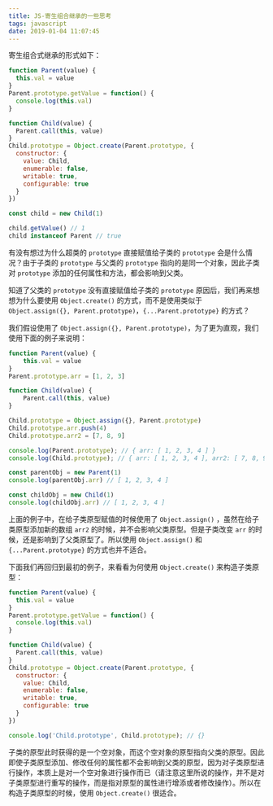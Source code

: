 ```yaml
---
title: JS-寄生组合继承的一些思考
tags: javascript
date: 2019-01-04 11:07:45
---
```



寄生组合式继承的形式如下：

```js
function Parent(value) {
  this.val = value
}
Parent.prototype.getValue = function() {
  console.log(this.val)
}

function Child(value) {
  Parent.call(this, value)
}
Child.prototype = Object.create(Parent.prototype, {
  constructor: {
    value: Child,
    enumerable: false,
    writable: true,
    configurable: true
  }
})

const child = new Child(1)

child.getValue() // 1
child instanceof Parent // true
```

有没有想过为什么超类的 `prototype` 直接赋值给子类的 `prototype` 会是什么情况？由于子类的 `prototype` 与父类的 `prototype` 指向的是同一个对象，因此子类对 `prototype` 添加的任何属性和方法，都会影响到父类。

知道了父类的 `prototype` 没有直接赋值给子类的 `prototype` 原因后，我们再来想想为什么要使用 `Object.create()` 的方式，而不是使用类似于 `Object.assign({}, Parent.prototype)`，`{...Parent.prototype}` 的方式？

我们假设使用了 `Object.assign({}, Parent.prototype)`，为了更为直观，我们使用下面的例子来说明：

```js
function Parent(value) {
    this.val = value
}
Parent.prototype.arr = [1, 2, 3]

function Child(value) {
    Parent.call(this, value)
}

Child.prototype = Object.assign({}, Parent.prototype)
Child.prototype.arr.push(4)
Child.prototype.arr2 = [7, 8, 9]

console.log(Parent.prototype); // { arr: [ 1, 2, 3, 4 ] }
console.log(Child.prototype); // { arr: [ 1, 2, 3, 4 ], arr2: [ 7, 8, 9 ] }

const parentObj = new Parent(1)
console.log(parentObj.arr) // [ 1, 2, 3, 4 ]

const childObj = new Child(1)
console.log(childObj.arr) // [ 1, 2, 3, 4 ]
```

上面的例子中，在给子类原型赋值的时候使用了 `Object.assign()` ，虽然在给子类原型添加新的数组 `arr2` 的时候，并不会影响父类原型。但是子类改变 `arr` 的时候，还是影响到了父类原型了。所以使用 `Object.assign()` 和 `{...Parent.prototype}` 的方式也并不适合。

下面我们再回归到最初的例子，来看看为何使用 `Object.create()` 来构造子类原型：

```js
function Parent(value) {
  this.val = value
}
Parent.prototype.getValue = function() {
  console.log(this.val)
}

function Child(value) {
  Parent.call(this, value)
}
Child.prototype = Object.create(Parent.prototype, {
  constructor: {
    value: Child,
    enumerable: false,
    writable: true,
    configurable: true
  }
})

console.log('Child.prototype', Child.prototype); // {}
```

子类的原型此时获得的是一个空对象，而这个空对象的原型指向父类的原型。因此即使子类原型添加、修改任何的属性都不会影响到父类的原型，因为对子类原型进行操作，本质上是对一个空对象进行操作而已（请注意这里所说的操作，并不是对子类原型进行重写的操作，而是指对原型的属性进行增添或者修改操作）。所以在构造子类原型的时候，使用 `Object.create()` 很适合。
